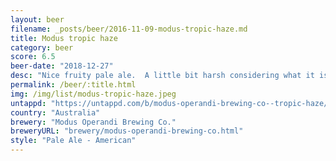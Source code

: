 ```yaml
---
layout: beer
filename: _posts/beer/2016-11-09-modus-tropic-haze.md
title: Modus tropic haze
category: beer
score: 6.5
beer-date: "2018-12-27"
desc: "Nice fruity pale ale.  A little bit harsh considering what it is"
permalink: /beer/:title.html
img: /img/list/modus-tropic-haze.jpeg
untappd: "https://untappd.com/b/modus-operandi-brewing-co--tropic-haze/2949673"
country: "Australia"
brewery: "Modus Operandi Brewing Co."
breweryURL: "brewery/modus-operandi-brewing-co.html"
style: "Pale Ale - American"
---
```

